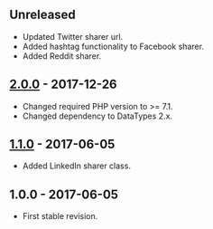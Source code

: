 ## Unreleased
- Updated Twitter sharer url.
- Added hashtag functionality to Facebook sharer.
- Added Reddit sharer.

## [2.0.0] - 2017-12-26
- Changed required PHP version to >= 7.1.
- Changed dependency to DataTypes 2.x.

## [1.1.0] - 2017-06-05
- Added LinkedIn sharer class.

## 1.0.0 - 2017-06-05
- First stable revision.

[2.0.0]: https://github.com/themichaelhall/link-sharer/compare/v1.1.0...v2.0.0
[1.1.0]: https://github.com/themichaelhall/link-sharer/compare/v1.0.0...v1.1.0